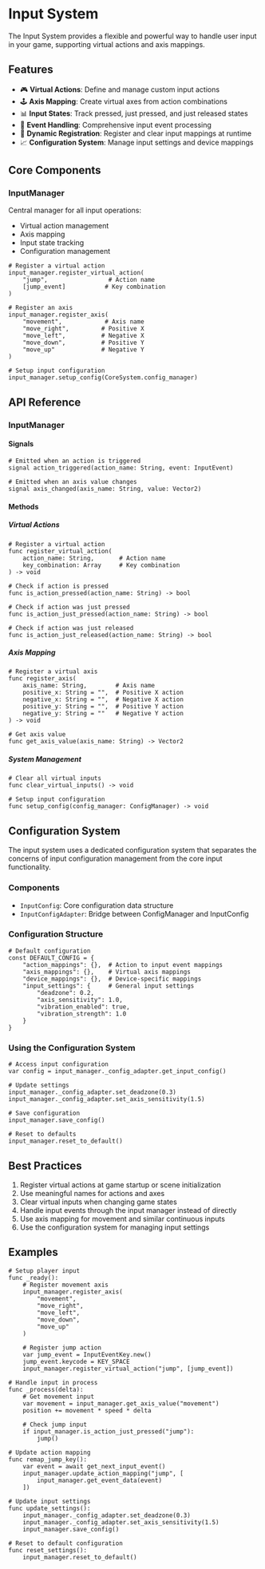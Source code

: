 # Input System

The Input System provides a flexible and powerful way to handle user input in your game, supporting virtual actions and axis mappings.

## Features

- 🎮 **Virtual Actions**: Define and manage custom input actions
- 🕹️ **Axis Mapping**: Create virtual axes from action combinations
- 📊 **Input States**: Track pressed, just pressed, and just released states
- 🎯 **Event Handling**: Comprehensive input event processing
- 🔄 **Dynamic Registration**: Register and clear input mappings at runtime
- 📈 **Configuration System**: Manage input settings and device mappings

## Core Components

### InputManager

Central manager for all input operations:
- Virtual action management
- Axis mapping
- Input state tracking
- Configuration management

```gdscript
# Register a virtual action
input_manager.register_virtual_action(
    "jump",                 # Action name
    [jump_event]           # Key combination
)

# Register an axis
input_manager.register_axis(
    "movement",            # Axis name
    "move_right",         # Positive X
    "move_left",          # Negative X
    "move_down",          # Positive Y
    "move_up"             # Negative Y
)

# Setup input configuration
input_manager.setup_config(CoreSystem.config_manager)
```

## API Reference

### InputManager

#### Signals

```gdscript
# Emitted when an action is triggered
signal action_triggered(action_name: String, event: InputEvent)

# Emitted when an axis value changes
signal axis_changed(axis_name: String, value: Vector2)
```

#### Methods

##### Virtual Actions

```gdscript
# Register a virtual action
func register_virtual_action(
    action_name: String,       # Action name
    key_combination: Array     # Key combination
) -> void

# Check if action is pressed
func is_action_pressed(action_name: String) -> bool

# Check if action was just pressed
func is_action_just_pressed(action_name: String) -> bool

# Check if action was just released
func is_action_just_released(action_name: String) -> bool
```

##### Axis Mapping

```gdscript
# Register a virtual axis
func register_axis(
    axis_name: String,        # Axis name
    positive_x: String = "",  # Positive X action
    negative_x: String = "",  # Negative X action
    positive_y: String = "",  # Positive Y action
    negative_y: String = ""   # Negative Y action
) -> void

# Get axis value
func get_axis_value(axis_name: String) -> Vector2
```

##### System Management

```gdscript
# Clear all virtual inputs
func clear_virtual_inputs() -> void

# Setup input configuration
func setup_config(config_manager: ConfigManager) -> void
```

## Configuration System

The input system uses a dedicated configuration system that separates the concerns of input configuration management from the core input functionality.

### Components

- `InputConfig`: Core configuration data structure
- `InputConfigAdapter`: Bridge between ConfigManager and InputConfig

### Configuration Structure

```gdscript
# Default configuration
const DEFAULT_CONFIG = {
    "action_mappings": {},  # Action to input event mappings
    "axis_mappings": {},    # Virtual axis mappings
    "device_mappings": {},  # Device-specific mappings
    "input_settings": {     # General input settings
        "deadzone": 0.2,
        "axis_sensitivity": 1.0,
        "vibration_enabled": true,
        "vibration_strength": 1.0
    }
}
```

### Using the Configuration System

```gdscript
# Access input configuration
var config = input_manager._config_adapter.get_input_config()

# Update settings
input_manager._config_adapter.set_deadzone(0.3)
input_manager._config_adapter.set_axis_sensitivity(1.5)

# Save configuration
input_manager.save_config()

# Reset to defaults
input_manager.reset_to_default()
```

## Best Practices

1. Register virtual actions at game startup or scene initialization
2. Use meaningful names for actions and axes
3. Clear virtual inputs when changing game states
4. Handle input events through the input manager instead of directly
5. Use axis mapping for movement and similar continuous inputs
6. Use the configuration system for managing input settings

## Examples

```gdscript
# Setup player input
func _ready():
    # Register movement axis
    input_manager.register_axis(
        "movement",
        "move_right",
        "move_left",
        "move_down",
        "move_up"
    )
    
    # Register jump action
    var jump_event = InputEventKey.new()
    jump_event.keycode = KEY_SPACE
    input_manager.register_virtual_action("jump", [jump_event])

# Handle input in process
func _process(delta):
    # Get movement input
    var movement = input_manager.get_axis_value("movement")
    position += movement * speed * delta
    
    # Check jump input
    if input_manager.is_action_just_pressed("jump"):
        jump()
```

```gdscript
# Update action mapping
func remap_jump_key():
    var event = await get_next_input_event()
    input_manager.update_action_mapping("jump", [
        input_manager.get_event_data(event)
    ])

# Update input settings
func update_settings():
    input_manager._config_adapter.set_deadzone(0.3)
    input_manager._config_adapter.set_axis_sensitivity(1.5)
    input_manager.save_config()

# Reset to default configuration
func reset_settings():
    input_manager.reset_to_default()
